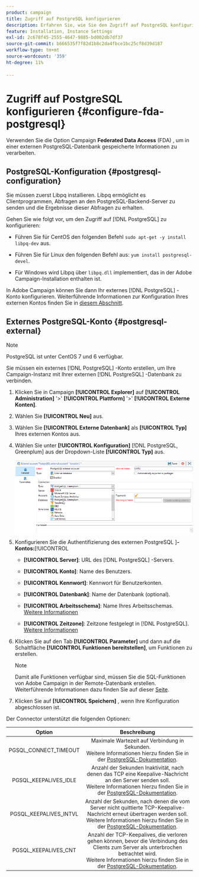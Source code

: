 ```yaml
---
product: campaign
title: Zugriff auf PostgreSQL konfigurieren
description: Erfahren Sie, wie Sie den Zugriff auf PostgreSQL konfigurieren
feature: Installation, Instance Settings
exl-id: 2c678f45-2555-4647-9885-bd002db7df37
source-git-commit: b666535f7f82d1b8c2da4fbce1bc25cf8d39d187
workflow-type: tm+mt
source-wordcount: '359'
ht-degree: 11%

---
```


# Zugriff auf PostgreSQL konfigurieren {#configure-fda-postgresql}



Verwenden Sie die Option Campaign **Federated Data Access** (FDA) , um in einer externen PostgreSQL-Datenbank gespeicherte Informationen zu verarbeiten.

## PostgreSQL-Konfiguration {#postgresql-configuration}

Sie müssen zuerst Libpq installieren. Libpq ermöglicht es Clientprogrammen, Abfragen an den PostgreSQL-Backend-Server zu senden und die Ergebnisse dieser Abfragen zu erhalten.

Gehen Sie wie folgt vor, um den Zugriff auf [!DNL PostgreSQL] zu konfigurieren:

* Führen Sie für CentOS den folgenden Befehl `sudo apt-get -y install libpq-dev` aus.

* Führen Sie für Linux den folgenden Befehl aus: `yum install postgresql-devel`.

* Für Windows wird Libpq über `libpq.dll` implementiert, das in der Adobe Campaign-Installation enthalten ist.

In Adobe Campaign können Sie dann Ihr externes [!DNL PostgreSQL] -Konto konfigurieren. Weiterführende Informationen zur Konfiguration Ihres externen Kontos finden Sie in [diesem Abschnitt](#postgresql-external).

## Externes PostgreSQL-Konto {#postgresql-external}

>[!NOTE]
>
> PostgreSQL ist unter CentOS 7 und 6 verfügbar.

Sie müssen ein externes [!DNL PostgreSQL] -Konto erstellen, um Ihre Campaign-Instanz mit Ihrer externen [!DNL PostgreSQL] -Datenbank zu verbinden.

1. Klicken Sie in Campaign **[!UICONTROL Explorer]** auf **[!UICONTROL Administration]** &#39;>&#39; **[!UICONTROL Plattform]** &#39;>&#39; **[!UICONTROL Externe Konten]**.

1. Wählen Sie **[!UICONTROL Neu]** aus.

1. Wählen Sie **[!UICONTROL Externe Datenbank]** als **[!UICONTROL Typ]** Ihres externen Kontos aus.

1. Wählen Sie unter **[!UICONTROL Konfiguration]** [!DNL PostgreSQL, Greenplum] aus der Dropdown-Liste **[!UICONTROL Typ]** aus.

   ![](assets/postgresql_1.png)

1. Konfigurieren Sie die Authentifizierung des externen PostgreSQL ]**-Kontos:**[!UICONTROL 

   * **[!UICONTROL Server]**: URL des [!DNL PostgreSQL] -Servers.

   * **[!UICONTROL Konto]**: Name des Benutzers.

   * **[!UICONTROL Kennwort]**: Kennwort für Benutzerkonten.

   * **[!UICONTROL Datenbank]**: Name der Datenbank (optional).

   * **[!UICONTROL Arbeitsschema]**: Name Ihres Arbeitsschemas. [Weitere Informationen](https://www.postgresql.org/docs/current/ddl-schemas.html)

   * **[!UICONTROL Zeitzone]**: Zeitzone festgelegt in [!DNL PostgreSQL]. [Weitere Informationen](https://www.postgresql.org/docs/7.2/timezones.html)

1. Klicken Sie auf den Tab **[!UICONTROL Parameter]** und dann auf die Schaltfläche **[!UICONTROL Funktionen bereitstellen]**, um Funktionen zu erstellen.

   >[!NOTE]
   >
   >Damit alle Funktionen verfügbar sind, müssen Sie die SQL-Funktionen von Adobe Campaign in der Remote-Datenbank erstellen. Weiterführende Informationen dazu finden Sie auf dieser [Seite](../../configuration/using/adding-additional-sql-functions.md).

1. Klicken Sie auf **[!UICONTROL Speichern]** , wenn Ihre Konfiguration abgeschlossen ist.

Der Connector unterstützt die folgenden Optionen:

| Option | Beschreibung  |
|:-:|:-:|
| PGSQL_CONNECT_TIMEOUT | Maximale Wartezeit auf Verbindung in Sekunden. <br>Weitere Informationen hierzu finden Sie in der [PostgreSQL-Dokumentation](https://www.postgresql.org/docs/12/libpq-connect.html#LIBPQ-CONNECT-CONNECT-TIMEOUT). |
| PGSQL_KEEPALIVES_IDLE | Anzahl der Sekunden Inaktivität, nach denen das TCP eine Keepalive-Nachricht an den Server senden soll. <br>Weitere Informationen hierzu finden Sie in der [PostgreSQL-Dokumentation](https://www.postgresql.org/docs/12/libpq-connect.html#LIBPQ-KEEPALIVES-IDLE). |
| PGSQL_KEEPALIVES_INTVL | Anzahl der Sekunden, nach denen die vom Server nicht quittierte TCP-Keepalive-Nachricht erneut übertragen werden soll.  <br>Weitere Informationen hierzu finden Sie in der [PostgreSQL-Dokumentation](https://www.postgresql.org/docs/12/libpq-connect.html#LIBPQ-KEEPALIVES-INTERVAL). |
| PGSQL_KEEPALIVES_CNT | Anzahl der TCP-Keepalives, die verloren gehen können, bevor die Verbindung des Clients zum Server als unterbrochen betrachtet wird. <br>Weitere Informationen hierzu finden Sie in der [PostgreSQL-Dokumentation](https://www.postgresql.org/docs/12/libpq-connect.html#LIBPQ-KEEPALIVES-COUNT). |
